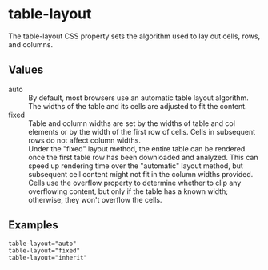 # table-layout

The table-layout CSS property sets the algorithm used to lay out <table> cells, rows, and columns.


## Values

<dl>
<dt>auto</dt>
<dd>By default, most browsers use an automatic table layout algorithm. The widths of the table and its cells are adjusted to fit the content.</dd>

<dt>fixed</dt>
<dd>Table and column widths are set by the widths of table and col elements or by the width of the first row of cells. Cells in subsequent rows do not affect column widths.</dd>

<dd>Under the "fixed" layout method, the entire table can be rendered once the first table row has been downloaded and analyzed. This can speed up rendering time over the "automatic" layout method, but subsequent cell content might not fit in the column widths provided. Cells use the overflow property to determine whether to clip any overflowing content, but only if the table has a known width; otherwise, they won't overflow the cells.</dd>
</dl>

## Examples

```
table-layout="auto"
table-layout="fixed"
table-layout="inherit"
```